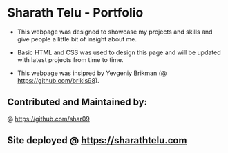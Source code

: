 # Sharath Telu - Portfolio

* This webpage was designed to showcase my projects and skills and give people a little bit of insight about me.

* Basic HTML and CSS was used to design this page and will be updated with latest projects from time to time.

* This webpage was insipred by Yevgeniy Brikman (@ https://github.com/brikis98).

## Contributed and Maintained by:

@ https://github.com/shar09  

## Site deployed @ https://sharathtelu.com
